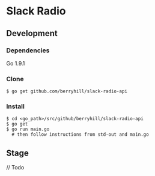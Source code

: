 # Slack Radio

## Development

### Dependencies
Go 1.9.1

### Clone
```
$ go get github.com/berryhill/slack-radio-api
```

### Install
```
$ cd <go_path>/src/github/berryhill/slack-radio-api
$ go get
$ go run main.go
  # then follow instructions from std-out and main.go
```

## Stage
// Todo
